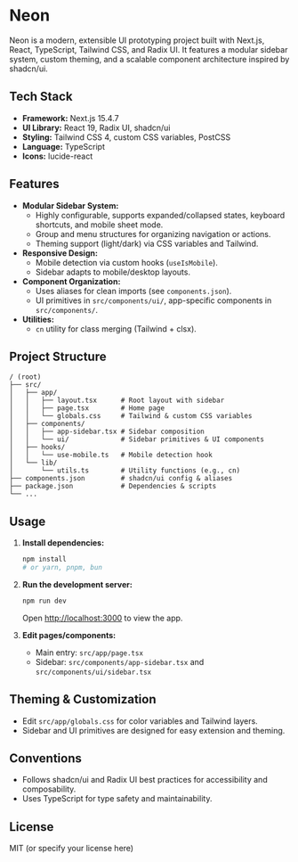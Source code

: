 # Neon

Neon is a modern, extensible UI prototyping project built with Next.js, React, TypeScript, Tailwind CSS, and Radix UI. It features a modular sidebar system, custom theming, and a scalable component architecture inspired by shadcn/ui.

## Tech Stack
- **Framework:** Next.js 15.4.7
- **UI Library:** React 19, Radix UI, shadcn/ui
- **Styling:** Tailwind CSS 4, custom CSS variables, PostCSS
- **Language:** TypeScript
- **Icons:** lucide-react

## Features
- **Modular Sidebar System:**
  - Highly configurable, supports expanded/collapsed states, keyboard shortcuts, and mobile sheet mode.
  - Group and menu structures for organizing navigation or actions.
  - Theming support (light/dark) via CSS variables and Tailwind.
- **Responsive Design:**
  - Mobile detection via custom hooks (`useIsMobile`).
  - Sidebar adapts to mobile/desktop layouts.
- **Component Organization:**
  - Uses aliases for clean imports (see `components.json`).
  - UI primitives in `src/components/ui/`, app-specific components in `src/components/`.
- **Utilities:**
  - `cn` utility for class merging (Tailwind + clsx).

## Project Structure
```
/ (root)
├── src/
│   ├── app/
│   │   ├── layout.tsx      # Root layout with sidebar
│   │   ├── page.tsx        # Home page
│   │   └── globals.css     # Tailwind & custom CSS variables
│   ├── components/
│   │   ├── app-sidebar.tsx # Sidebar composition
│   │   └── ui/             # Sidebar primitives & UI components
│   ├── hooks/
│   │   └── use-mobile.ts   # Mobile detection hook
│   └── lib/
│       └── utils.ts        # Utility functions (e.g., cn)
├── components.json         # shadcn/ui config & aliases
├── package.json            # Dependencies & scripts
└── ...
```

## Usage
1. **Install dependencies:**
   ```bash
   npm install
   # or yarn, pnpm, bun
   ```
2. **Run the development server:**
   ```bash
   npm run dev
   ```
   Open [http://localhost:3000](http://localhost:3000) to view the app.

3. **Edit pages/components:**
   - Main entry: `src/app/page.tsx`
   - Sidebar: `src/components/app-sidebar.tsx` and `src/components/ui/sidebar.tsx`

## Theming & Customization
- Edit `src/app/globals.css` for color variables and Tailwind layers.
- Sidebar and UI primitives are designed for easy extension and theming.

## Conventions
- Follows shadcn/ui and Radix UI best practices for accessibility and composability.
- Uses TypeScript for type safety and maintainability.

## License
MIT (or specify your license here)
